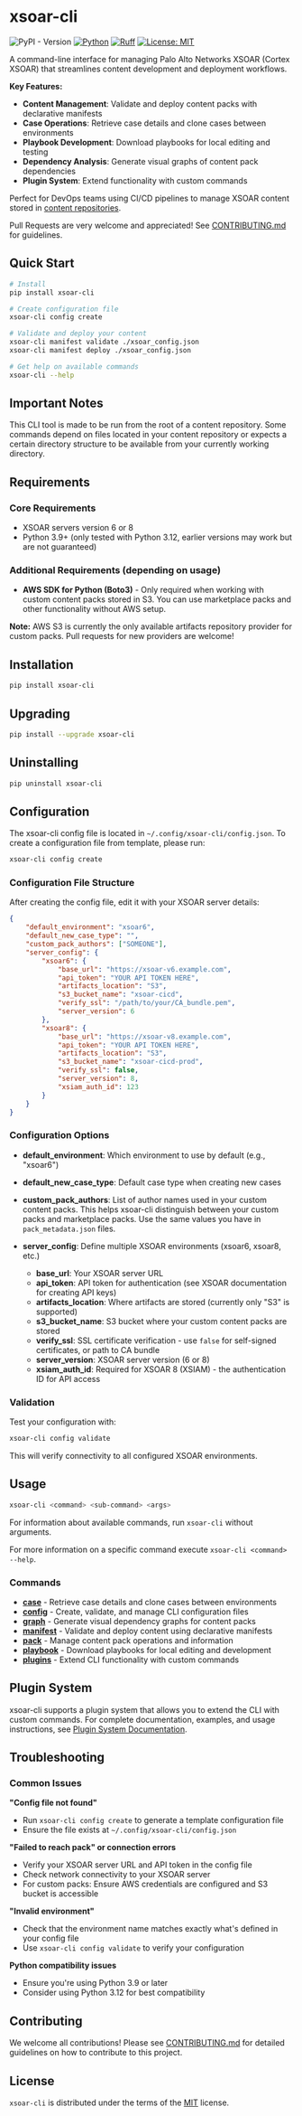 # xsoar-cli

![PyPI - Version](https://img.shields.io/pypi/v/xsoar-cli) [![Python](https://img.shields.io/pypi/pyversions/xsoar-cli.svg)](https://pypi.org/project/xsoar-cli/) [![Ruff](https://img.shields.io/endpoint?url=https://raw.githubusercontent.com/astral-sh/ruff/main/assets/badge/v2.json)](https://github.com/astral-sh/ruff) [![License: MIT](https://img.shields.io/badge/License-MIT-yellow.svg)](https://opensource.org/licenses/MIT)

A command-line interface for managing Palo Alto Networks XSOAR (Cortex XSOAR) that streamlines content development and deployment workflows.

**Key Features:**
- **Content Management**: Validate and deploy content packs with declarative manifests
- **Case Operations**: Retrieve case details and clone cases between environments
- **Playbook Development**: Download playbooks for local editing and testing
- **Dependency Analysis**: Generate visual graphs of content pack dependencies
- **Plugin System**: Extend functionality with custom commands

Perfect for DevOps teams using CI/CD pipelines to manage XSOAR content stored in [content repositories](https://github.com/demisto/content-ci-cd-template).

Pull Requests are very welcome and appreciated! See [CONTRIBUTING.md](CONTRIBUTING.md) for guidelines.

## Quick Start

```bash
# Install
pip install xsoar-cli

# Create configuration file
xsoar-cli config create

# Validate and deploy your content
xsoar-cli manifest validate ./xsoar_config.json
xsoar-cli manifest deploy ./xsoar_config.json

# Get help on available commands
xsoar-cli --help
```

## Important Notes

This CLI tool is made to be run from the root of a content repository. Some commands depend on files located in your content repository or expects a certain directory structure to be available from your currently working directory.

## Requirements

### Core Requirements
- XSOAR servers version 6 or 8
- Python 3.9+ (only tested with Python 3.12, earlier versions may work but are not guaranteed)

### Additional Requirements (depending on usage)
- **AWS SDK for Python (Boto3)** - Only required when working with custom content packs stored in S3. You can use marketplace packs and other functionality without AWS setup.

**Note:** AWS S3 is currently the only available artifacts repository provider for custom packs. Pull requests for new providers are welcome!

## Installation

```bash
pip install xsoar-cli
```

## Upgrading

```bash
pip install --upgrade xsoar-cli
```

## Uninstalling

```bash
pip uninstall xsoar-cli
```

## Configuration

The xsoar-cli config file is located in `~/.config/xsoar-cli/config.json`. To create a configuration file from template, please run:

```bash
xsoar-cli config create
```

### Configuration File Structure

After creating the config file, edit it with your XSOAR server details:

```json
{
    "default_environment": "xsoar6",
    "default_new_case_type": "",
    "custom_pack_authors": ["SOMEONE"],
    "server_config": {
        "xsoar6": {
            "base_url": "https://xsoar-v6.example.com",
            "api_token": "YOUR API TOKEN HERE",
            "artifacts_location": "S3",
            "s3_bucket_name": "xsoar-cicd",
            "verify_ssl": "/path/to/your/CA_bundle.pem",
            "server_version": 6
        },
        "xsoar8": {
            "base_url": "https://xsoar-v8.example.com",
            "api_token": "YOUR API TOKEN HERE",
            "artifacts_location": "S3",
            "s3_bucket_name": "xsoar-cicd-prod",
            "verify_ssl": false,
            "server_version": 8,
            "xsiam_auth_id": 123
        }
    }
}
```

### Configuration Options

- **default_environment**: Which environment to use by default (e.g., "xsoar6")
- **default_new_case_type**: Default case type when creating new cases
- **custom_pack_authors**: List of author names used in your custom content packs. This helps xsoar-cli distinguish between your custom packs and marketplace packs. Use the same values you have in `pack_metadata.json` files.

- **server_config**: Define multiple XSOAR environments (xsoar6, xsoar8, etc.)
  - **base_url**: Your XSOAR server URL
  - **api_token**: API token for authentication (see XSOAR documentation for creating API keys)
  - **artifacts_location**: Where artifacts are stored (currently only "S3" is supported)
  - **s3_bucket_name**: S3 bucket where your custom content packs are stored
  - **verify_ssl**: SSL certificate verification - use `false` for self-signed certificates, or path to CA bundle
  - **server_version**: XSOAR server version (6 or 8)
  - **xsiam_auth_id**: Required for XSOAR 8 (XSIAM) - the authentication ID for API access

### Validation

Test your configuration with:

```bash
xsoar-cli config validate
```

This will verify connectivity to all configured XSOAR environments.

## Usage

```bash
xsoar-cli <command> <sub-command> <args>
```

For information about available commands, run `xsoar-cli` without arguments.

For more information on a specific command execute `xsoar-cli <command> --help`.

### Commands

- **[case](src/xsoar_cli/case/README.md)** - Retrieve case details and clone cases between environments
- **[config](src/xsoar_cli/config/README.md)** - Create, validate, and manage CLI configuration files
- **[graph](src/xsoar_cli/graph/README.md)** - Generate visual dependency graphs for content packs
- **[manifest](src/xsoar_cli/manifest/README.md)** - Validate and deploy content using declarative manifests
- **[pack](src/xsoar_cli/pack/README.md)** - Manage content pack operations and information
- **[playbook](src/xsoar_cli/playbook/README.md)** - Download playbooks for local editing and development
- **[plugins](src/xsoar_cli/plugins/README.md)** - Extend CLI functionality with custom commands

## Plugin System

xsoar-cli supports a plugin system that allows you to extend the CLI with custom commands. For complete documentation, examples, and usage instructions, see [Plugin System Documentation](src/xsoar_cli/plugins/README.md).

## Troubleshooting

### Common Issues

**"Config file not found"**
- Run `xsoar-cli config create` to generate a template configuration file
- Ensure the file exists at `~/.config/xsoar-cli/config.json`

**"Failed to reach pack" or connection errors**
- Verify your XSOAR server URL and API token in the config file
- Check network connectivity to your XSOAR server
- For custom packs: Ensure AWS credentials are configured and S3 bucket is accessible

**"Invalid environment"**
- Check that the environment name matches exactly what's defined in your config file
- Use `xsoar-cli config validate` to verify your configuration

**Python compatibility issues**
- Ensure you're using Python 3.9 or later
- Consider using Python 3.12 for best compatibility

## Contributing

We welcome all contributions! Please see [CONTRIBUTING.md](CONTRIBUTING.md) for detailed guidelines on how to contribute to this project.

## License

`xsoar-cli` is distributed under the terms of the [MIT](https://spdx.org/licenses/MIT.html) license.
